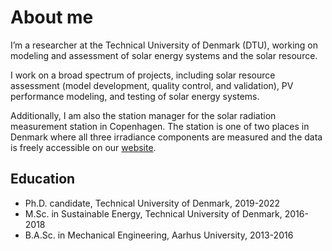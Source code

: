 # About me

I’m a researcher at the Technical University of Denmark (DTU), working on modeling and assessment of solar energy systems and the solar resource.

I work on a broad spectrum of projects, including solar resource assessment (model development, quality control, and validation), PV performance modeling, and testing of solar energy systems.

Additionally, I am also the station manager for the solar radiation measurement station in Copenhagen. The station is one of two places in Denmark where all three irradiance components are measured and the data is freely accessible on our [website](http://climatestationdata.byg.dtu.dk/).

## Education
* Ph.D. candidate, Technical University of Denmark, 2019-2022
* M.Sc. in Sustainable Energy, Technical University of Denmark, 2016-2018
* B.A.Sc. in Mechanical Engineering, Aarhus University, 2013-2016
